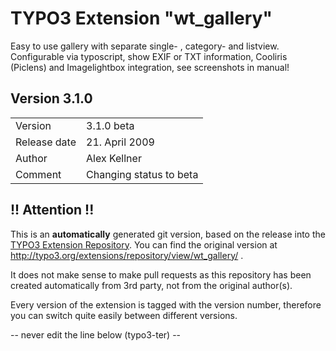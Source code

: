 # TYPO3 Extension "wt_gallery"
Easy to use gallery with separate single- , category- and listview. Configurable via typoscript, show EXIF or TXT information, Cooliris (Piclens) and Imagelightbox integration, see screenshots in manual!

## Version 3.1.0




<table>
	<tr><td>Version</td><td>3.1.0 beta</td></tr>
	<tr><td>Release date</td><td>21. April 2009</td></tr>
	<tr><td>Author</td><td>Alex Kellner</td></tr>
	<tr><td>Comment</td><td>Changing status to beta</td></tr>
</table>

## !! Attention !!
This is an **automatically** generated git version, based on the release into the [TYPO3 Extension Repository](http://www.typo3.org/extensions/).
You can find the original version at http://typo3.org/extensions/repository/view/wt_gallery/ .

It does not make sense to make pull requests as this repository has been created automatically from 3rd party, not from the original author(s).

Every version of the extension is tagged with the version number, therefore you can switch quite easily between different versions.


-- never edit the line below (typo3-ter) --
